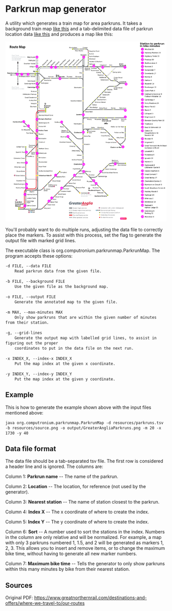 # Parkrun map generator

A utility which generates a train map for area parkruns.  It takes a background train
map [like this](resources/great-northern-source.png) and a tab-delimited data file of parkrun location
data [like this](resources/great-northern-parkruns.tsv) and produces a map like this:

![East Anglia parkruns by train](output/archive/GreaterAngliaParkruns.png)

You'll probably want to do multiple runs, adjusting the data file to correctly place the
markers.  To assist with this process, set the flag to generate the output file with
marked grid lines.

The executable class is org.computronium.parkrunmap.ParkrunMap.  The program accepts these options:

    -d FILE, --data FILE
        Read parkrun data from the given file.

    -b FILE, --background FILE
        Use the given file as the background map.

    -o FILE, --output FILE
        Generate the annotated map to the given file.

    -m MAX, --max-minutes MAX
        Only show parkruns that are within the given number of minutes from their station.

    -g, --grid-lines
        Generate the output map with labelled grid lines, to assist in figuring out the proper
        coordinates to put in the data file on the next run.

    -x INDEX_X, --index-x INDEX_X
        Put the map index at the given x coordinate.

    -y INDEX_Y, --index-y INDEX_Y
        Put the map index at the given y coordinate.

## Example

This is how to generate the example shown above with the input files mentioned above:

    java org.computronium.parkrunmap.ParkrunMap -d resources/parkruns.tsv -b resources/source.png -o output/GreaterAngliaParkruns.png -m 20 -x 1730 -y 40

## Data file format

The data file should be a tab-separated tsv file.  The first row is considered a header line and is ignored.  The columns are:

Column 1: **Parkrun name** -- The name of the parkrun.

Column 2: **Location** -- The location, for reference (not used by the generator).

Column 3: **Nearest station** -- The name of station closest to the parkrun.

Column 4: **Index X** -- The x coordinate of where to create the index.

Column 5: **Index Y** -- The y coordinate of where to create the index.

Column 6: **Sort** -- A number used to sort the stations in the index.  Numbers in the column are only relative and
will be normalized.  For example, a map with only 3 parkruns numbered 1, 1.5, and 2 will be generated as markers 1, 2, 3.
This allows you to insert and remove items, or to change the maximum bike time, without having to generate all new
marker numbers.

Column 7: **Maximum bike time** -- Tells the generator to only show parkruns within this many minutes by bike from
their nearest station.

## Sources

Original PDF: https://www.greatnorthernrail.com/destinations-and-offers/where-we-travel-to/our-routes